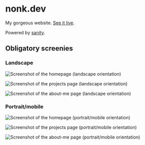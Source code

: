 # nonk.dev

<!-- <img align="right" src=".github/assets/gradient.png" alt=""> -->

My gorgeous website. [See it live](https://nonk.dev).

Powered by [sanity](https://github.com/nonk123/sanity).

## Obligatory screenies

### Landscape

![Screenshot of the homepage (landscape orientation)](.github/assets/screenie-landscape-0.png)

![Screenshot of the projects page (landscape orientation)](.github/assets/screenie-landscape-1.png)

![Screenshot of the about-me page (landscape orientation)](.github/assets/screenie-landscape-2.png)

### Portrait/mobile

![Screenshot of the homepage (portrait/mobile orientation)](.github/assets/screenie-portrait-0.png)

![Screenshot of the projects page (portrait/mobile orientation)](.github/assets/screenie-portrait-1.png)

![Screenshot of the about-me page (portrait/mobile orientation)](.github/assets/screenie-portrait-2.png)
